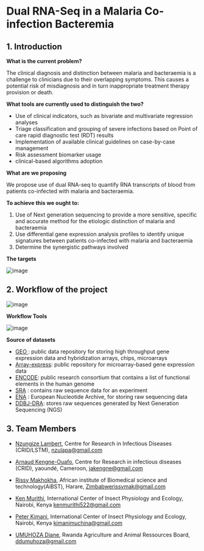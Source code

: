 # Dual RNA-Seq in a Malaria Co-infection Bacteremia
## 1.	Introduction 

**What is the current problem?**

The clinical diagnosis and distinction between malaria and bacteraemia is a challenge to clinicians due to their overlapping symptoms. This causes a potential risk of misdiagnosis and in turn inappropriate treatment therapy provision or death.

**What tools are currently used to distinguish the two?**

* Use of clinical indicators, such as bivariate and multivariate regression analyses
* Triage classification and grouping of severe infections based on Point of care rapid diagnostic test (RDT) results
* Implementation of available clinical guidelines on case-by-case management
* Risk assessment biomarker usage 
* clinical-based algorithms adoption

**What are we proposing**

We propose use of dual RNA-seq to quantify RNA transcripts of blood from patients co-infected with malaria and bacteraemia. 

**To achieve this we ought to:**
1. Use of Next generation sequencing to provide a more sensitive, specific and accurate method for the etiologic distinction of malaria and bacteraemia
2. Use differential gene expression analysis profiles to identify unique signatures between patients co-infected with malaria and bacteraemia 
3.	Determine the synergistic pathways involved

**The targets**

![image](https://user-images.githubusercontent.com/59683723/136564329-e7d964c9-e75c-4657-9ccf-56305f3b7c90.png)


##### 

## 2. Workflow of the project 

![image](https://user-images.githubusercontent.com/59683723/136552486-1f439d4a-fa42-49bf-b55f-6aedae6eddc0.png)


**Workflow Tools**


![image](https://user-images.githubusercontent.com/59683723/136560705-8d2ee026-2a2d-4120-8e85-0811e55aa016.png)



 **Source of datasets**
  - [GEO ](https://www.ncbi.nlm.nih.gov/geo/): public data repository for storing high throughput gene expression data and hybridization arrays, chips, microarrays
  - [Array-express](https://www.ebi.ac.uk/arrayexpress/):  public repository for microarray-based gene expression data
  - [ENCODE](https://www.encodeproject.org/): public research consortium that contains a list of functional elements in the human genome
  - [SRA](https://www.ncbi.nlm.nih.gov/sra) : contains raw sequence data for an experiment
  - [ENA](https://www.ebi.ac.uk/ena/browser/home) : European Nucleotide Archive, for storing raw sequencing data
  - [DDBJ-DRA](https://www.ddbj.nig.ac.jp/dra/index-e.html): stores raw sequences generated by Next Generation Sequencing (NGS)   


## 3. Team Members
* [Nzungize Lambert](https://github.com/nzungizelab), Centre for Research in Infectious Diseases (CRID/LSTM), nzulapa@gmail.com

* [Arnaud Kengne-Ouafo](https://github.com/JAKO-waccbip), Centre for Research in infectious diseases (CRID), yaoundé, Cameroon, jakengne@gmail.com

* [Rissy Makhokha](https://github.com/Rissy2021), African institute of Biomedical science and technology(AiBST), Harare, Zimbabwerissymak@gmail.com

* [Ken Murithi](https://github.com/kenmurithi), International Center of Insect Physiology and Ecology, Nairobi, Kenya kenmurithi522@gmail.com

* [Peter Kimani](https://github.com/PMuchina), International Center of Insect Physiology and Ecology, Nairobi, Kenya kimanimuchina@gmail.com

* [UMUHOZA Diane](), Rwanda Agriculture and Animal Ressources Board, ddumuhoza@gmail.com





